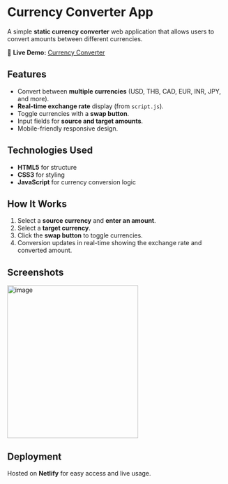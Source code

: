 # Currency Converter App

A simple **static currency converter** web application that allows users to convert amounts between different currencies.  

🔗 **Live Demo:** [Currency Converter](https://joytodevcurrencyconverter.netlify.app/)  

## Features
- Convert between **multiple currencies** (USD, THB, CAD, EUR, INR, JPY, and more).  
- **Real-time exchange rate** display (from `script.js`).  
- Toggle currencies with a **swap button**.  
- Input fields for **source and target amounts**.  
- Mobile-friendly responsive design.  

## Technologies Used
- **HTML5** for structure  
- **CSS3** for styling  
- **JavaScript** for currency conversion logic  

## How It Works
1. Select a **source currency** and **enter an amount**.  
2. Select a **target currency**.  
3. Click the **swap button** to toggle currencies.  
4. Conversion updates in real-time showing the exchange rate and converted amount.  

## Screenshots
<img width="300" height="350" alt="image" src="https://github.com/user-attachments/assets/c7e61c5b-d91c-46cc-b594-7e9a627a6878" />

## Deployment
Hosted on **Netlify** for easy access and live usage.

